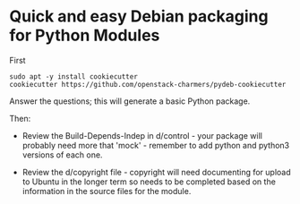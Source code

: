 # Quick and easy Debian packaging for Python Modules

First

```
sudo apt -y install cookiecutter
cookiecutter https://github.com/openstack-charmers/pydeb-cookiecutter
```

Answer the questions; this will generate a basic Python package.

Then:

 - Review the Build-Depends-Indep in d/control - your package will
   probably need more that 'mock' - remember to add python and python3
   versions of each one.

 - Review the d/copyright file - copyright will need documenting for
   upload to Ubuntu in the longer term so needs to be completed based
   on the information in the source files for the module.
